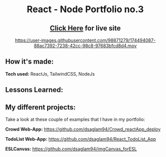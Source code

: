 <div align="center">
  
  # React - Node Portfolio no.3
  ## [Click Here](https://imdawn.me/) for live site

  https://user-images.githubusercontent.com/98871279/174494087-88ac7392-7238-42cc-98c8-97683bfcd8d4.mov

</div>
  
 
  ## How it's made:
  <strong>Tech used:</strong> ReactJs, TailwindCSS, NodeJs
 
 
  ## Lessons Learned:
  
  
## My different projects:

Take a look at these couple of examples that I have in my portfolio:

<strong>Crowd Web-App:</strong> https://github.com/dsaglam94/Crowd_reactApp_deploy

<strong>TodoList Web-App:</strong> https://github.com/dsaglam94/React_TodoList_App

<strong>ESLCanvas:</strong> https://github.com/dsaglam94/imgCanvas_forESL
